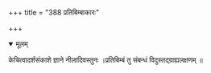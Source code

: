 +++
title = "388 प्रतिबिम्बाकारः"

+++


<details open><summary>मूलम्</summary>

केचित्वादर्शसंकाशे ज्ञाने नीलादिवस्तुनः ।प्रतिबिम्बं तु संबन्धं विदुस्तद्ग्राह्यलक्षणम् ॥
</details>

